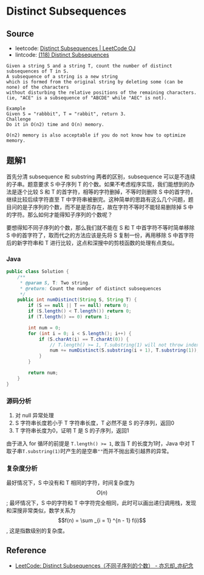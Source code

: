 # Distinct Subsequences

## Source

- leetcode: [Distinct Subsequences | LeetCode OJ](https://leetcode.com/problems/distinct-subsequences/)
- lintcode: [(118) Distinct Subsequences](http://www.lintcode.com/en/problem/distinct-subsequences/)

```
Given a string S and a string T, count the number of distinct subsequences of T in S.
A subsequence of a string is a new string
which is formed from the original string by deleting some (can be none) of the characters
without disturbing the relative positions of the remaining characters.
(ie, "ACE" is a subsequence of "ABCDE" while "AEC" is not).

Example
Given S = "rabbbit", T = "rabbit", return 3.
Challenge
Do it in O(n2) time and O(n) memory.

O(n2) memory is also acceptable if you do not know how to optimize memory.
```

## 题解1

首先分清 subsequence 和 substring 两者的区别，subsequence 可以是不连续的子串。题意要求 S 中子序列 T 的个数。如果不考虑程序实现，我们能想到的办法是逐个比较 S 和 T 的首字符，相等的字符删掉，不等时则删除 S 中的首字符，继续比较后续字符直至 T 中字符串被删完。这种简单的思路有这么几个问题，题目问的是子序列的个数，而不是是否存在，故在字符不等时不能轻易删除掉 S 中的字符。那么如何才能得知子序列的个数呢？

要想得知不同子序列的个数，那么我们就不能在 S 和 T 中首字符不等时简单移除 S 中的首字符了，取而代之的方法应该是先将 S 复制一份，再用移除 S 中首字符后的新字符串和 T 进行比较，这点和深搜中的剪枝函数的处理有点类似。

### Java

```java
public class Solution {
    /**
     * @param S, T: Two string.
     * @return: Count the number of distinct subsequences
     */
    public int numDistinct(String S, String T) {
        if (S == null || T == null) return 0;
        if (S.length() < T.length()) return 0;
        if (T.length() == 0) return 1;

        int num = 0;
        for (int i = 0; i < S.length(); i++) {
            if (S.charAt(i) == T.charAt(0)) {
                // T.length() >= 1, T.substring(1) will not throw index error
                num += numDistinct(S.substring(i + 1), T.substring(1));
            }
        }

        return num;
    }
}
```

### 源码分析

1. 对 null 异常处理
2. S 字符串长度若小于 T 字符串长度，T 必然不是 S 的子序列，返回0
3. T 字符串长度为0，证明 T 是 S 的子序列，返回1

由于进入 for 循环的前提是 `T.length() >= 1`, 故当 T 的长度为1时，Java 中对 T 取子串`T.substring(1)`时产生的是空串`""`而并不抛出索引越界的异常。

### 复杂度分析

最好情况下，S 中没有和 T 相同的字符，时间复杂度为 $$O(n)$$; 最坏情况下，S 中的字符和 T 中字符完全相同，此时可以画出递归调用栈，发现和深搜非常类似，数学关系为 $$f(n) = \sum _{i = 1} ^{n - 1} f(i)$$, 这是指数级别的复杂度。

## Reference

- [LeetCode: Distinct Subsequences（不同子序列的个数） - 亦忘却_亦纪念](http://blog.csdn.net/abcbc/article/details/8978146)
